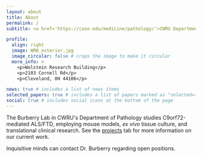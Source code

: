```yaml
---
layout: about
title: About
permalink: /
subtitle: <a href='https://case.edu/medicine/pathology/'>CWRU Department of Pathology</a>

profile:
  align: right
  image: WRB_exterior.jpg
  image_circular: false # crops the image to make it circular
  more_info: >
    <p>Wolstein Research Building</p>
    <p>2103 Cornell Rd</p>
    <p>Cleveland, OH 44106</p>

news: true # includes a list of news items
selected_papers: true # includes a list of papers marked as "selected={true}"
social: true # includes social icons at the bottom of the page
---
```


The Burberry Lab in CWRU's Department of Pathology studies C9orf72-mediated ALS/FTD, employing mouse models, _ex vivo_ tissue culture, and translational clinical research. See the [projects](/projects) tab for more information on our current work.

Inquisitive minds can contact Dr. Burberry regarding open positions.
